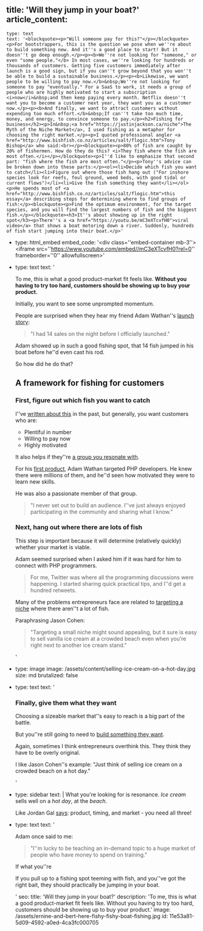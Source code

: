 title: 'Will they jump in your boat?'
article_content:
  -
    type: text
    text: '<blockquote><p>"Will someone pay for this?"</p></blockquote><p>For bootstrappers, this is the question we pose when we''re about to build something new. And it''s a good place to start! But it doesn''t go deep enough.</p><p><b>We''re not looking for "someone," or even "some people."</b> In most cases, we''re looking for hundreds or thousands of customers. Getting five customers immediately after launch is a good sign, but if you can''t grow beyond that you won''t be able to build a sustainable business.</p><p><b>Likewise, we want people to be willing to pay now.</b>&nbsp;We''re not looking for someone to pay "eventually." For a SaaS to work, it needs a group of people who are highly motivated to start a subscription <i>now</i>&nbsp;and then keep paying every month. Netflix doesn''t want you to become a customer next year, they want you as a customer now.</p><p><b>And finally, we want to attract customers without expending too much effort.</b>&nbsp;If can''t take too much time, money, and energy, to convince someone to pay.</p><h2>Fishing for business</h2><p>In&nbsp;<a href="https://justinjackson.ca/niche">The Myth of the Niche Market</a>, I used fishing as a metaphor for choosing the right market.</p><p>I quoted professional angler <a href="http://www.bishfish.co.nz/articles/salt/flogic.htm">Tony Bishop</a> who said:<br></p><blockquote><p>80% of fish are caught by 20% of fishermen. How do they do this? <i>They fish where the fish are most often.</i></p></blockquote><p>I''d like to emphasize that second part: "fish where the fish are most often."</p><p>Tony''s advice can be broken down into these parts:</p><ol><li>Decide which fish you want to catch</li><li>Figure out where those fish hang out ("For inshore species look for reefs, foul ground, weed beds, with good tidal or current flows")</li><li>Give the fish something they want</li></ol><p>He spends most of <a href="http://www.bishfish.co.nz/articles/salt/flogic.htm">this essay</a> describing steps for determining where to find groups of fish:</p><blockquote><p>Find the optimum environment, for the target species, and you will find the largest numbers of fish and the biggest fish.</p></blockquote><h3>It''s about showing up in the right spot</h3><p>There''s a <a href="https://youtu.be/mC3eXTcvfH0">viral video</a> that shows a boat motoring down a river. Suddenly, hundreds of fish start jumping into their boat.</p>'
  -
    type: html_embed
    embed_code: '<style>.embed-container { position: relative; padding-bottom: 56.25%; height: 0; overflow: hidden; max-width: 100%; -webkit-filter: grayscale(100%); filter: grayscale(100%);  } .embed-container iframe, .embed-container object, .embed-container embed { position: absolute; top: 0; left: 0; width: 100%; height: 100%; }</style><div class=''embed-container mb-3''><iframe src=''https://www.youtube.com/embed//mC3eXTcvfH0?rel=0'' frameborder=''0'' allowfullscreen></iframe></div>'
  -
    type: text
    text: '<p>To me, this is what a good product-market fit feels like.&nbsp;<b>Without you having to try too hard, customers should be showing up to buy your product.</b></p><p>Initially, you want to see some unprompted momentum.</p><p>People are surprised when they hear my friend Adam Wathan''s <a href="https://justinjackson.ca/adam-wathan-launch">launch story</a>:&nbsp;</p><blockquote><p>"I had 14 sales on the night before I officially launched."</p></blockquote><p>Adam showed up in such a good fishing spot, that 14 fish jumped in his boat before he''d even cast his rod.</p><p>So how did he do that?&nbsp;</p><h2>A framework for fishing for customers</h2><h3>First, figure out which fish you want to catch</h3><p>I''ve <a href="https://devmarketing.xyz/saas-target-market/">written about this</a> in the past, but generally, you want customers who are:</p><ul><li>Plentiful in number</li><li>Willing to pay now</li><li>Highly motivated</li></ul><p>It also helps if they''re <a href="https://justinjackson.ca/want">a group you resonate with</a>.</p><p>For his <a href="https://adamwathan.me/refactoring-to-collections/?utm_source=justinjackson.ca&amp;utm_medium=link&amp;utm_campaign=indienewsletter">first product</a>, Adam Wathan targeted PHP developers. He knew there were millions of them, and he''d seen how motivated they were to learn new skills.</p><p>He was also a passionate member of that group.</p><blockquote><p>"I never set out to build an audience. I''ve just always enjoyed participating in the community and sharing what I know."</p></blockquote><h3>Next, hang out where there are lots of fish</h3><p>This step is important because it will determine (relatively quickly) whether your market is viable.</p><p>Adam seemed surprised when I asked him if it was hard for him to connect with PHP programmers.</p><blockquote><p>For me, Twitter was where all the programming discussions were happening. I started sharing quick practical tips, and I''d get a hundred retweets.</p></blockquote><p>Many of the problems entrepreneurs face are related to <a href="https://justinjackson.ca/niche">targeting a niche</a> where there aren''t a lot of fish.</p><p>Paraphrasing Jason Cohen:</p><blockquote><p>"Targeting a small niche might sound appealing, but it sure is easy to sell vanilla ice cream at a crowded beach even when you’re right next to another ice cream stand."</p></blockquote>'
  -
    type: image
    image: /assets/content/selling-ice-cream-on-a-hot-day.jpg
    size: md
    brutalized: false
  -
    type: text
    text: '<h3>Finally, give them what they want</h3><p>Choosing a sizeable market that''s easy to reach is a big part of the battle.</p><p>But you''re still going to need to <a href="https://justinjackson.ca/build">build something they want</a>.</p><p>Again, sometimes I think entrepreneurs overthink this. They think they have to be overly original.</p><p>I like Jason Cohen''s example: "Just think of selling ice cream on a crowded beach on a hot day."</p>'
  -
    type: sidebar
    text: |
      What you're looking for is resonance. _Ice cream_ sells well on a _hot day_, at the _beach_.
      
      Like Jordan Gal [says](https://twitter.com/JordanGal/status/1131414132605849600): product, timing, and market - you need all three!
  -
    type: text
    text: '<p>Adam once said to me:</p><blockquote><p>"I''m lucky to be teaching an in-demand topic to a huge market of people who have money to spend on training."</p></blockquote><p>If what you''re&nbsp;</p><p>If you pull up to a fishing spot teeming with fish, and you''ve got the right bait, they should practically be jumping in your boat.</p>'
seo:
  title: 'Will they jump in your boat?'
  description: 'To me, this is what a good product-market fit feels like. Without you having to try too hard, customers should be showing up to buy your product.'
  image: /assets/ernine-and-bert-here-fishy-fishy-boat-fishing.jpg
id: 11e53a81-5d09-4592-a0ed-4ca3fc000705
